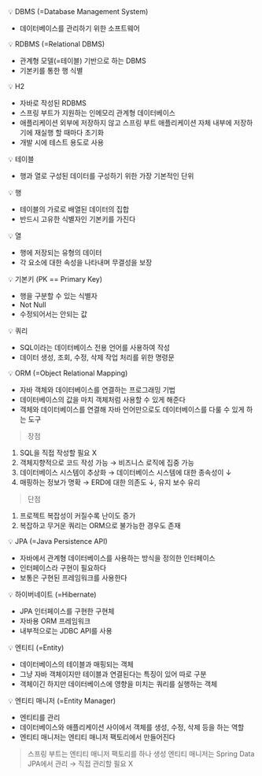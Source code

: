 
<aside>
💡 DBMS (=Database Management System)

</aside>

- 데이터베이스를 관리하기 위한 소프트웨어

<aside>
💡 RDBMS (=Relational DBMS)

</aside>

- 관계형 모델(=테이블) 기반으로 하는 DBMS
- 기본키를 통한 행 식별

<aside>
💡 H2

</aside>

- 자바로 작성된 RDBMS
- 스프링 부트가 지원하는 인메모리 관계형 데이터베이스
- 애플리케이션 외부에 저장하지 않고 스프링 부트 애플리케이션 자체 내부에 저장하기에 재실행 할 때마다 초기화
- 개발 시에 테스트 용도로 사용

<aside>
💡 테이블

</aside>

- 행과 열로 구성된 데이터를 구성하기 위한 가장 기본적인 단위

<aside>
💡 행

</aside>

- 테이블의 가로로 배열된 데이터의 집합
- 반드시 고유한 식별자인 기본키를 가진다

<aside>
💡 열

</aside>

- 행에 저장되는 유형의 데이터
- 각 요소에 대한 속성을 나타내며 무결성을 보장

<aside>
💡 기본키 (PK == Primary Key)

</aside>

- 행을 구분할 수 있는 식별자
- Not Null
- 수정되어서는 안되는 값

<aside>
💡 쿼리

</aside>

- SQL이라는 데이터베이스 전용 언어를 사용하여 작성
- 데이터 생성, 조회, 수정, 삭제 작업 처리를 위한 명령문

<aside>
💡 ORM (=Object Relational Mapping)

</aside>

- 자바 객체와 데이터베이스를 연결하는 프로그래밍 기법
- 데이터베이스의 값을 마치 객체처럼 사용할 수 있게 해준다
- 객체와 데이터베이스를 연결해 자바 언어만으로도 데이터베이스를 다룰 수 있게 하는 도구

> 장점
1. SQL을 직접 작성할 필요 X
2. 객체지향적으로 코드 작성 가능 → 비즈니스 로직에 집중 가능
3. 데이터베이스 시스템이 추상화 → 데이터베이스 시스템에 대한 종속성이 ↓
4. 매핑하는 정보가 명확 → ERD에 대한 의존도 ↓, 유지 보수 유리
> 

> 단점
1. 프로젝트 복잡성이 커질수록 난이도 증가
2. 복잡하고 무거운 쿼리는 ORM으로 불가능한 경우도 존재
> 

<aside>
💡 JPA (=Java Persistence API)

</aside>

- 자바에서 관계형 데이터베이스를 사용하는 방식을 정의한 인터페이스
- 인터페이스라 구현이 필요하다
- 보통은 구현된 프레임워크를 사용한다

<aside>
💡 하이버네이트 (=Hibernate)

</aside>

- JPA 인터페이스를 구현한 구현체
- 자바용 ORM 프레임워크
- 내부적으로는 JDBC API를 사용

<aside>
💡 엔티티 (=Entity)

</aside>

- 데이터베이스의 테이블과 매핑되는 객체
- 그냥 자바 객체이지만 테이블과 연결된다는 특징이 있어 따로 구분
- 객체이긴 하지만 데이터베이스에 영향을 미치는 쿼리를 실행하는 객체

<aside>
💡 엔티티 매니저 (=Entity Manager)

</aside>

- 엔티티를 관리
- 데이터베이스와 애플리케이션 사이에서 객체를 생성, 수정, 삭제 등을 하는 역할
- 엔티티 매니저는 엔티티 매니저 팩토리에서 만들어진다

> 스프링 부트는 엔티티 매니저 팩토리를 하나 생성
엔티티 매니저는 Spring Data JPA에서 관리 → 직접 관리할 필요 X
>
